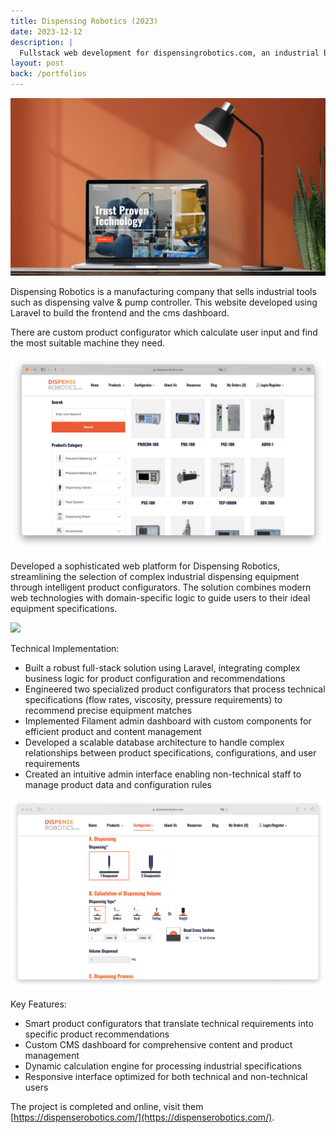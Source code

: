 ```yaml
---
title: Dispensing Robotics (2023)
date: 2023-12-12
description: |
  Fullstack web development for dispensingrobotics.com, an industrial based company with global customer.
layout: post
back: /portfolios
---
```


<img src="/assets/images/portfolios/dispensingrobots.jpg" class="h-96 w-full object-cover"/>

Dispensing Robotics is a manufacturing company that sells industrial tools such as dispensing valve & pump controller. This website developed using Laravel to build the frontend and the cms dashboard. 

There are custom product configurator which calculate user input and find the most suitable machine they need. 

<img src="/assets/images/portfolios/dr-products.png" class=" w-full"/>

Developed a sophisticated web platform for Dispensing Robotics, streamlining the selection of complex industrial dispensing equipment through intelligent product configurators. The solution combines modern web technologies with domain-specific logic to guide users to their ideal equipment specifications.

<img src="/assets/images/portfolios/dr-product-detail.png" class=" w-full"/>

Technical Implementation:
- Built a robust full-stack solution using Laravel, integrating complex business logic for product configuration and recommendations
- Engineered two specialized product configurators that process technical specifications (flow rates, viscosity, pressure requirements) to recommend precise equipment matches
- Implemented Filament admin dashboard with custom components for efficient product and content management
- Developed a scalable database architecture to handle complex relationships between product specifications, configurations, and user requirements
- Created an intuitive admin interface enabling non-technical staff to manage product data and configuration rules

<img src="/assets/images/portfolios/dr-pump-configurator.png" class=" w-full"/>


Key Features:
- Smart product configurators that translate technical requirements into specific product recommendations
- Custom CMS dashboard for comprehensive content and product management
- Dynamic calculation engine for processing industrial specifications
- Responsive interface optimized for both technical and non-technical users

The project is completed and online, visit them [https://dispenserobotics.com/](https://dispenserobotics.com/).
